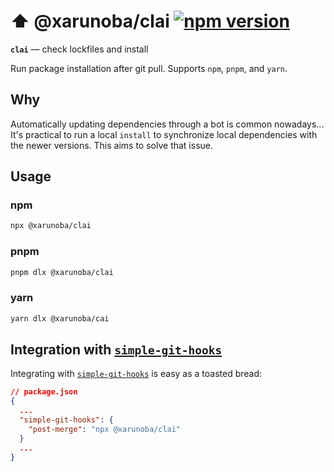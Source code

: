 # ⬆️ @xarunoba/clai [![npm version](https://badge.fury.io/js/@xarunoba%2Fclai.svg)](https://badge.fury.io/js/@xarunoba%2Fclai)

**`clai`** — check lockfiles and install

Run package installation after git pull. Supports `npm`, `pnpm`, and `yarn`.

## Why

Automatically updating dependencies through a bot is common nowadays... It's practical to run a local `install` to synchronize local dependencies with the newer versions. This aims to solve that issue.

## Usage

### npm

```bash
npx @xarunoba/clai
```

### pnpm

```bash
pnpm dlx @xarunoba/clai
```

### yarn

```bash
yarn dlx @xarunoba/cai
```

## Integration with [`simple-git-hooks`](https://github.com/toplenboren/simple-git-hooks)

Integrating with [`simple-git-hooks`](https://github.com/toplenboren/simple-git-hooks) is easy as a toasted bread:

```json
// package.json
{
  ...
  "simple-git-hooks": {
    "post-merge": "npx @xarunoba/clai"
  }
  ...
}
```
